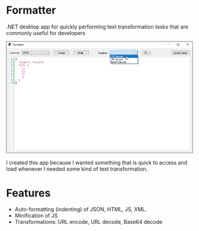 # Formatter
.NET desktop app for quickly performing text transformation tasks that are commonly useful for developers

![Formatter screenshot](https://raw.githubusercontent.com/dan-mirescu/dan-mirescu.github.io/master/uploads/02-2022/formatter-screenshot.jpg)

I created this app because I wanted something that is quick to access and load whenever I needed some kind of text transformation.

# Features
- Auto-formatting (indenting) of JSON, HTML, JS, XML.
- Minification of JS
- Transformations: URL encode, URL decode, Base64 decode

